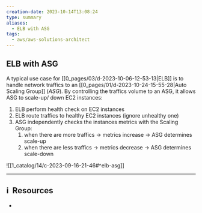 ```yaml
---
creation-date: 2023-10-14T13:08:24
type: summary
aliases:
  - ELB with ASG
tags:
  - aws/aws-solutions-architect
---
```


## ELB with ASG

A typical use case for [[0_pages/03/d-2023-10-06-12-53-13|ELB]] is to handle network traffics to an [[0_pages/01/d-2023-10-24-15-55-28|Auto Scaling Group]] (*ASG*). By controlling the traffics volume to an ASG, it allows ASG to scale-up/ down EC2 instances: 
1. ELB perform health check on EC2 instances
2. ELB route traffics to healthy EC2 instances (ignore unhealthy one)
3. ASG independently checks the instances metrics with the Scaling Group: 
	1. when there are more traffics → metrics increase → ASG determines scale-up
	2. when there are less traffics → metrics decrease → ASG determines scale-down

![[1_catalog/14/c-2023-09-16-21-46#^elb-asg]]

---
## ℹ️  Resources
- 